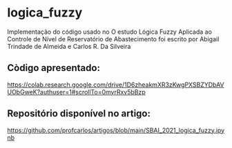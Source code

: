 # logica_fuzzy
Implementação do código usado no O estudo Lógica Fuzzy Aplicada ao Controle de Nível de Reservatório de Abastecimento foi escrito por Abigail Trindade de Almeida e Carlos R. Da Silveira

## Còdigo apresentado:

https://colab.research.google.com/drive/1D6zheakmXR3zKwgPXSBZYDbAVUObGweK?authuser=1#scrollTo=0myrRxv5bBzp

## Repositório disponível no artigo:

https://github.com/profcarlos/artigos/blob/main/SBAI_2021_logica_fuzzy.ipynb
